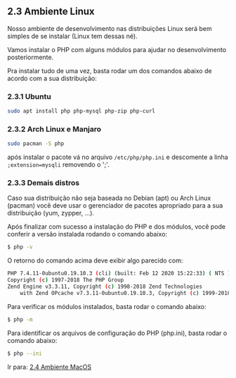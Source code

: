 ## 2.3 Ambiente Linux

Nosso ambiente de desenvolvimento nas distribuições Linux será bem simples de se instalar (Linux tem dessas né).

Vamos instalar o PHP com alguns módulos para ajudar no desenvolvimento posteriormente.

Pra instalar tudo de uma vez, basta rodar um dos comandos abaixo de acordo com a sua distribuição:

### 2.3.1 Ubuntu
```bash
sudo apt install php php-mysql php-zip php-curl
```
### 2.3.2 Arch Linux e Manjaro
```bash
sudo pacman -S php
```
após instalar o pacote vá no arquivo `/etc/php/php.ini` e descomente a linha `;extension=mysqli` removendo o ';'.

### 2.3.3 Demais distros
Caso sua distribuição não seja baseada no Debian (apt) ou Arch Linux (pacman) você deve usar o gerenciador de pacotes apropriado para a sua distribuição (yum, zypper, ...).

Após finalizar com sucesso a instalação do PHP e dos módulos, você pode conferir a versão instalada rodando o comando abaixo:

```bash
$ php -v
```

O retorno do comando acima deve exibir algo parecido com:

```bash
PHP 7.4.11-0ubuntu0.19.10.3 (cli) (built: Feb 12 2020 15:22:33) ( NTS )
Copyright (c) 1997-2018 The PHP Group
Zend Engine v3.3.11, Copyright (c) 1998-2018 Zend Technologies
    with Zend OPcache v7.3.11-0ubuntu0.19.10.3, Copyright (c) 1999-2018, by Zend Technologies
```

Para verificar os módulos instalados, basta rodar o comando abaixo:

```bash
$ php -m
```

Para identificar os arquivos de configuração do PHP (php.ini), basta rodar o comando abaixo:

```bash
$ php --ini
```

Ir para: [2.4 Ambiente MacOS](4-Ambiente-macos.md)
